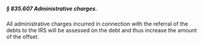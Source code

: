 ##### § 835.607 Administrative charges. #####

All administrative charges incurred in connection with the referral of the debts to the IRS will be assessed on the debt and thus increase the amount of the offset.